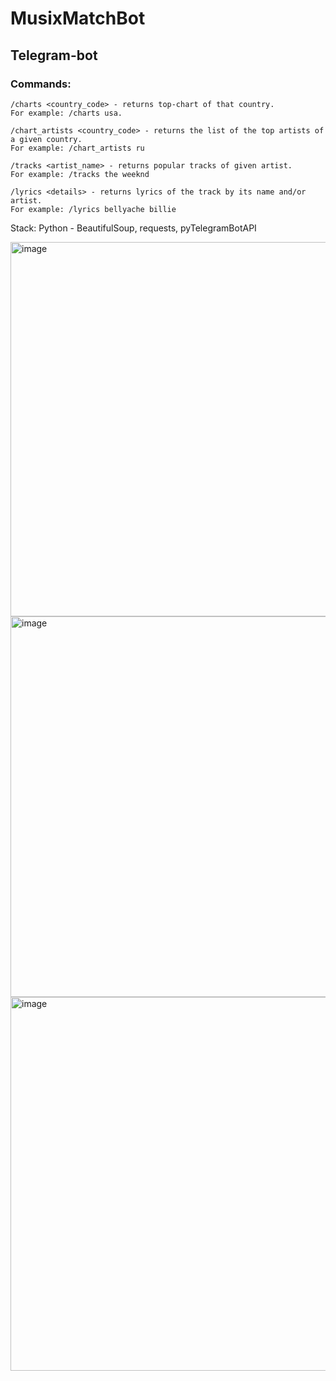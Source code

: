 # MusixMatchBot
## Telegram-bot

### Commands:
```
/charts <country_code> - returns top-chart of that country. 
For example: /charts usa. 
```
```
/chart_artists <country_code> - returns the list of the top artists of a given country. 
For example: /chart_artists ru
```
```
/tracks <artist_name> - returns popular tracks of given artist. 
For example: /tracks the weeknd
```
```
/lyrics <details> - returns lyrics of the track by its name and/or artist. 
For example: /lyrics bellyache billie
```

Stack: 
Python - BeautifulSoup, requests, pyTelegramBotAPI

<img width="599" alt="image" src="https://user-images.githubusercontent.com/72921287/149679402-2ed18553-9c74-4228-92d1-78540c4389e2.png">
<img width="609" alt="image" src="https://user-images.githubusercontent.com/72921287/149679414-6a12f44e-d44d-4a8f-a953-91d15aea2a5c.png">
<img width="598" alt="image" src="https://user-images.githubusercontent.com/72921287/149679423-d07e214b-535f-451f-82e8-957f42575066.png">
